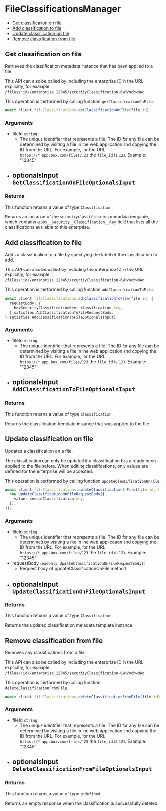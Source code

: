 # FileClassificationsManager

- [Get classification on file](#get-classification-on-file)
- [Add classification to file](#add-classification-to-file)
- [Update classification on file](#update-classification-on-file)
- [Remove classification from file](#remove-classification-from-file)

## Get classification on file

Retrieves the classification metadata instance that
has been applied to a file.

This API can also be called by including the enterprise ID in the
URL explicitly, for example
`/files/:id//enterprise_12345/securityClassification-6VMVochwUWo`.

This operation is performed by calling function `getClassificationOnFile`.

```ts
await client.fileClassifications.getClassificationOnFile(file.id);
```

### Arguments

- fileId `string`
  - The unique identifier that represents a file. The ID for any file can be determined by visiting a file in the web application and copying the ID from the URL. For example, for the URL `https://*.app.box.com/files/123` the `file_id` is `123`. Example: "12345"
- optionalsInput `GetClassificationOnFileOptionalsInput`
  -

### Returns

This function returns a value of type `Classification`.

Returns an instance of the `securityClassification` metadata
template, which contains a `Box__Security__Classification__Key`
field that lists all the classifications available to this
enterprise.

## Add classification to file

Adds a classification to a file by specifying the label of the
classification to add.

This API can also be called by including the enterprise ID in the
URL explicitly, for example
`/files/:id//enterprise_12345/securityClassification-6VMVochwUWo`.

This operation is performed by calling function `addClassificationToFile`.

```ts
await client.fileClassifications.addClassificationToFile(file.id, {
  requestBody: {
    boxSecurityClassificationKey: classification.key,
  } satisfies AddClassificationToFileRequestBody,
} satisfies AddClassificationToFileOptionalsInput);
```

### Arguments

- fileId `string`
  - The unique identifier that represents a file. The ID for any file can be determined by visiting a file in the web application and copying the ID from the URL. For example, for the URL `https://*.app.box.com/files/123` the `file_id` is `123`. Example: "12345"
- optionalsInput `AddClassificationToFileOptionalsInput`
  -

### Returns

This function returns a value of type `Classification`.

Returns the classification template instance
that was applied to the file.

## Update classification on file

Updates a classification on a file.

The classification can only be updated if a classification has already been
applied to the file before. When editing classifications, only values are
defined for the enterprise will be accepted.

This operation is performed by calling function `updateClassificationOnFile`.

```ts
await client.fileClassifications.updateClassificationOnFile(file.id, [
  new UpdateClassificationOnFileRequestBody({
    value: secondClassification.key,
  }),
]);
```

### Arguments

- fileId `string`
  - The unique identifier that represents a file. The ID for any file can be determined by visiting a file in the web application and copying the ID from the URL. For example, for the URL `https://*.app.box.com/files/123` the `file_id` is `123`. Example: "12345"
- requestBody `readonly UpdateClassificationOnFileRequestBody[]`
  - Request body of updateClassificationOnFile method
- optionalsInput `UpdateClassificationOnFileOptionalsInput`
  -

### Returns

This function returns a value of type `Classification`.

Returns the updated classification metadata template instance.

## Remove classification from file

Removes any classifications from a file.

This API can also be called by including the enterprise ID in the
URL explicitly, for example
`/files/:id//enterprise_12345/securityClassification-6VMVochwUWo`.

This operation is performed by calling function `deleteClassificationFromFile`.

```ts
await client.fileClassifications.deleteClassificationFromFile(file.id);
```

### Arguments

- fileId `string`
  - The unique identifier that represents a file. The ID for any file can be determined by visiting a file in the web application and copying the ID from the URL. For example, for the URL `https://*.app.box.com/files/123` the `file_id` is `123`. Example: "12345"
- optionalsInput `DeleteClassificationFromFileOptionalsInput`
  -

### Returns

This function returns a value of type `undefined`.

Returns an empty response when the classification is
successfully deleted.
